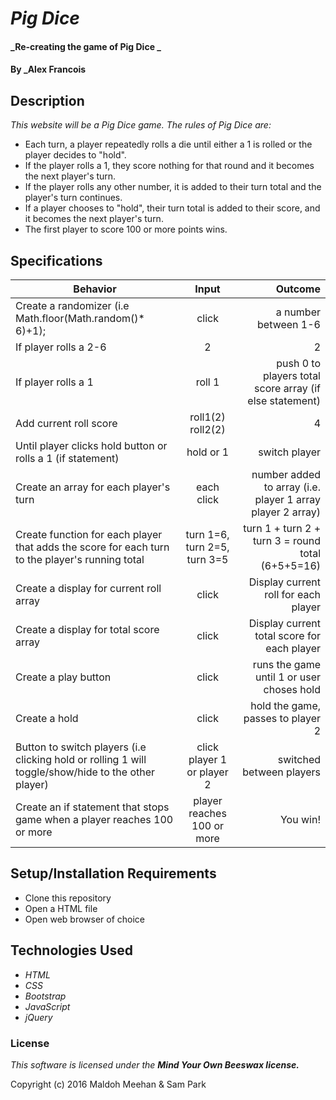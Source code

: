 # _Pig Dice_

#### _Re-creating the game of Pig Dice _

#### By _**Alex Francois**


## Description

_This website will be a Pig Dice game._
_The rules of Pig Dice are:_
* Each turn, a player repeatedly rolls a die until either a 1 is rolled or the player decides to "hold".
* If the player rolls a 1, they score nothing for that round and it becomes the next player's turn.
* If the player rolls any other number, it is added to their turn total and the player's turn continues.
* If a player chooses to "hold", their turn total is added to their score, and it becomes the next player's turn.
* The first player to score 100 or more points wins.

## Specifications
| Behavior        | Input           | Outcome  |
| ------------- |:-------------:| -----:|
| Create a randomizer (i.e Math.floor(Math.random()* 6)+1); | click | a number between 1-6|
| If player rolls a 2-6 | 2 | 2|
| If player rolls a 1 | roll 1 | push 0 to players total score array (if else statement)|
| Add current roll score  | roll1(2) roll2(2) | 4|
| Until player clicks hold button or rolls a 1 (if statement) |hold or 1| switch player|
| Create an array for each player's turn | each click | number added to array (i.e. player 1 array player 2 array)|
| Create function for each player that adds the score for each turn to the player's running total | turn 1=6, turn 2=5, turn 3=5 | turn 1 + turn 2 + turn 3 = round total (6+5+5=16)|
| Create a display for current roll array | click | Display current roll for each player|
| Create a display for total score array | click | Display current total score for each player|
| Create a play button | click | runs the game until 1 or user choses hold|
| Create a hold | click | hold the game, passes to player 2|
| Button to switch players (i.e clicking hold or rolling 1 will toggle/show/hide to the other player) | click player 1 or player 2 | switched between players|
| Create an if statement that stops game when a player reaches 100 or more | player reaches 100 or more | You win!|


## Setup/Installation Requirements

* Clone this repository
* Open a HTML file
* Open web browser of choice


## Technologies Used

* _HTML_
* _CSS_
* _Bootstrap_
* _JavaScript_
* _jQuery_

### License

*This software is licensed under the **_Mind Your Own Beeswax license._***

Copyright (c) 2016 Maldoh Meehan & Sam Park
